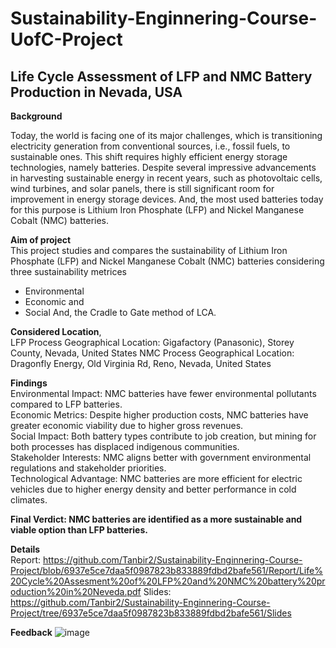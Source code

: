 # Sustainability-Enginnering-Course-UofC-Project


**<h2>Life Cycle Assessment of LFP and NMC Battery Production in Nevada, USA</h2>**

**Background**

Today, the world is facing one of its major challenges, which is transitioning electricity generation from
conventional sources, i.e., fossil fuels, to sustainable ones. This shift requires highly efficient energy storage
technologies, namely batteries. Despite several impressive advancements in harvesting sustainable energy in
recent years, such as photovoltaic cells, wind turbines, and solar panels, there is still significant room for
improvement in energy storage devices. And, the most used batteries today for this purpose is Lithium Iron Phosphate (LFP) and Nickel Manganese Cobalt (NMC) batteries.

**Aim of project** </br> This project studies and compares the sustainability of Lithium Iron Phosphate (LFP) and Nickel Manganese Cobalt (NMC) batteries considering three sustainability metrices 
* Environmental
* Economic and
* Social 
And, the Cradle to Gate method of LCA.

**Considered Location**,</br>
LFP Process Geographical Location: Gigafactory (Panasonic), Storey County, Nevada, United States
NMC Process Geographical Location: Dragonfly Energy, Old Virginia Rd, Reno, Nevada, United States

**Findings** </br>Environmental Impact: NMC batteries have fewer environmental pollutants compared to LFP batteries.  
Economic Metrics: Despite higher production costs, NMC batteries have greater economic viability due to higher gross revenues.  
Social Impact: Both battery types contribute to job creation, but mining for both processes has displaced indigenous communities.  
Stakeholder Interests: NMC aligns better with government environmental regulations and stakeholder priorities.  
Technological Advantage: NMC batteries are more efficient for electric vehicles due to higher energy density and better performance in cold climates.  

**Final Verdict: NMC batteries are identified as a more sustainable and viable option than LFP batteries.**

**Details** </br>
Report: https://github.com/Tanbir2/Sustainability-Enginnering-Course-Project/blob/6937e5ce7daa5f0987823b833889fdbd2bafe561/Report/Life%20Cycle%20Assesment%20of%20LFP%20and%20NMC%20battery%20production%20in%20Neveda.pdf
Slides: https://github.com/Tanbir2/Sustainability-Enginnering-Course-Project/tree/6937e5ce7daa5f0987823b833889fdbd2bafe561/Slides

**Feedback**
![image](https://github.com/user-attachments/assets/a3c5d4eb-e946-46e2-967c-d0c9e4c47926)

